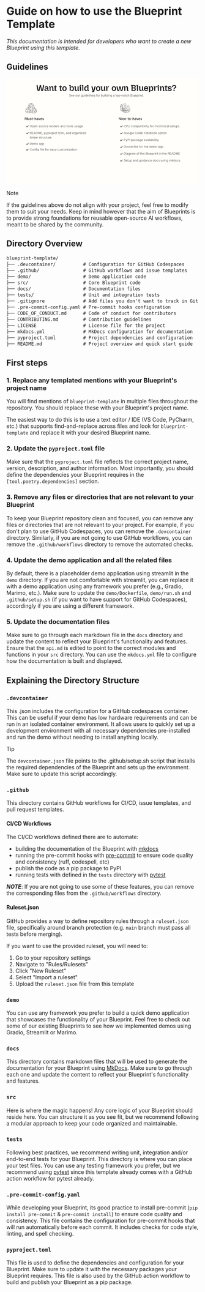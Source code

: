# Guide on how to use the Blueprint Template

_This documentation is intended for developers who want to create a new Blueprint using this template._

## Guidelines

![Guidelines](images/Blueprint-guidelines.png)

> [!NOTE]
> If the guidelines above do not align with your project, feel free to modify them to suit your needs.
> Keep in mind however that the aim of Blueprints is to provide strong foundations for reusable open-source AI workflows, meant to be shared by the community.

## Directory Overview

```plaintext
blueprint-template/
├── .devcontainer/          # Configuration for GitHub Codespaces
├── .github/                # GitHub workflows and issue templates
├── demo/                   # Demo application code
├── src/                    # Core Blueprint code
├── docs/                   # Documentation files
├── tests/                  # Unit and integration tests
├── .gitignore              # Add files you don't want to track in Git
├── .pre-commit-config.yaml # Pre-commit hooks configuration
├── CODE_OF_CONDUCT.md      # Code of conduct for contributors
├── CONTRIBUTING.md         # Contribution guidelines
├── LICENSE                 # License file for the project
├── mkdocs.yml              # MkDocs configuration for documentation
├── pyproject.toml          # Project dependencies and configuration
├── README.md               # Project overview and quick start guide
```

## First steps

### 1. Replace any templated mentions with your Blueprint's project name

You will find mentions of `blueprint-template` in multiple files throughout the repository. You should replace these with your Blueprint's project name.

The easiest way to do this is to use a text editor / IDE (VS Code, PyCharm, etc.) that supports find-and-replace across files and look for `blueprint-template` and replace it with your desired Blueprint name.

### 2. Update the `pyproject.toml` file

Make sure that the `pyproject.toml` file reflects the correct project name, version, description, and author information. Most importantly, you should define the dependencies your Blueprint requires in the `[tool.poetry.dependencies]` section.

### 3. Remove any files or directories that are not relevant to your Blueprint

To keep your Blueprint repository clean and focused, you can remove any files or directories that are not relevant to your project. For example, if you don't plan to use GitHub Codespaces, you can remove the `.devcontainer` directory. Similarly, if you are not going to use GitHub workflows, you can remove the `.github/workflows` directory to remove the automated checks.

### 4. Update the demo application and all the related files

By default, there is a placeholder demo application using streamlit in the `demo` directory. If you are not comfortable with streamlit, you can replace it with a demo application using any framework you prefer (e.g., Gradio, Marimo, etc.). Make sure to update the `demo/Dockerfile`, `demo/run.sh` and `.github/setup.sh` (if you want to have support for GitHub Codespaces), accordingly if you are using a different framework.

### 5. Update the documentation files

Make sure to go through each markdown file in the `docs` directory and update the content to reflect your Blueprint's functionality and features. Ensure that the `api.md` is edited to point to the correct modules and functions in your `src` directory. You can use the `mkdocs.yml` file to configure how the documentation is built and displayed.

## Explaining the Directory Structure

### `.devcontainer`

This .json includes the configuration for a GitHub codespaces container. This can be useful if your demo has low hardware requirements and can be run in an isolated container environment. It allows users to quickly set up a development environment with all necessary dependencies pre-installed and run the demo without needing to install anything locally.

> [!TIP]
> The `devcontainer.json` file points to the .github/setup.sh script that installs the required dependencies of the Blueprint and sets up the environment. Make sure to update this script accordingly.

### `.github`

This directory contains GitHub workflows for CI/CD, issue templates, and pull request templates.

#### CI/CD Workflows

The CI/CD workflows defined there are to automate:
- building the documentation of the Blueprint with [mkdocs](https://www.mkdocs.org/)
- running the pre-commit hooks with [pre-commit](https://pre-commit.com/) to ensure code quality and consistency (ruff, codespell, etc)
- publish the code as a pip package to PyPI
- running tests with defined in the `tests` directory with [pytest](https://docs.pytest.org/en/stable/)

**_NOTE_**: If you are not going to use some of these features, you can remove the corresponding files from the `.github/workflows` directory.

#### Ruleset.json

GitHub provides a way to define repository rules through a `ruleset.json` file, specifically around branch protection (e.g. `main` branch must pass all tests before merging).

If you want to use the provided ruleset, you will need to:
1. Go to your repository settings
2. Navigate to "Rules/Rulesets"
3. Click "New Ruleset"
4. Select "Import a ruleset"
5. Upload the `ruleset.json` file from this template

### `demo`

You can use any framework you prefer to build a quick demo application that showcases the functionality of your Blueprint. Feel free to check out some of our existing Blueprints to see how we implemented demos using Gradio, Streamlit or Marimo.

### `docs`

This directory contains markdown files that will be used to generate the documentation for your Blueprint using [MkDocs](https://www.mkdocs.org/). Make sure to go through each one and update the content to reflect your Blueprint's functionality and features.

### `src`

Here is where the magic happens! Any core logic of your Blueprint should reside here. You can structure it as you see fit, but we recommend following a modular approach to keep your code organized and maintainable.

### `tests`

Following best practices, we recommend writing unit, integration and/or end-to-end tests for your Blueprint. This directory is where you can place your test files. You can use any testing framework you prefer, but we recommend using [pytest](https://docs.pytest.org/en/stable/) since this template already comes with a GitHub action workflow for pytest already.

### `.pre-commit-config.yaml`

While developing your Blueprint, its good practice to install pre-commit (`pip install pre-commit` & `pre-commit install`) to ensure code quality and consistency. This file contains the configuration for pre-commit hooks that will run automatically before each commit. It includes checks for code style, linting, and spell checking.

### `pyproject.toml`

This file is used to define the dependencies and configuration for your Blueprint. Make sure to update it with the necessary packages your Blueprint requires. This file is also used by the GitHub action workflow to build and publish your Blueprint as a pip package.
